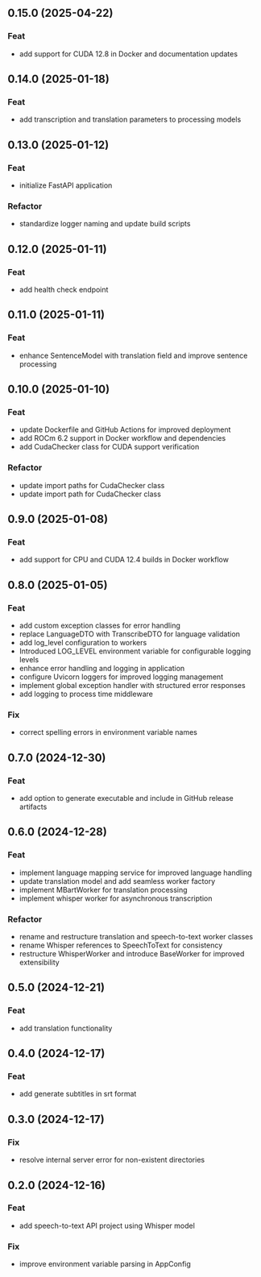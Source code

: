 ## 0.15.0 (2025-04-22)

### Feat

- add support for CUDA 12.8 in Docker and documentation updates

## 0.14.0 (2025-01-18)

### Feat

- add transcription and translation parameters to processing models

## 0.13.0 (2025-01-12)

### Feat

- initialize FastAPI application

### Refactor

- standardize logger naming and update build scripts

## 0.12.0 (2025-01-11)

### Feat

- add health check endpoint

## 0.11.0 (2025-01-11)

### Feat

- enhance SentenceModel with translation field and improve sentence processing

## 0.10.0 (2025-01-10)

### Feat

- update Dockerfile and GitHub Actions for improved deployment
- add ROCm 6.2 support in Docker workflow and dependencies
- add CudaChecker class for CUDA support verification

### Refactor

- update import paths for CudaChecker class
- update import path for CudaChecker class

## 0.9.0 (2025-01-08)

### Feat

- add support for CPU and CUDA 12.4 builds in Docker workflow

## 0.8.0 (2025-01-05)

### Feat

- add custom exception classes for error handling
- replace LanguageDTO with TranscribeDTO for language validation
- add log_level configuration to workers
- Introduced LOG_LEVEL environment variable for configurable logging levels
- enhance error handling and logging in application
- configure Uvicorn loggers for improved logging management
- implement global exception handler with structured error responses
- add logging to process time middleware

### Fix

- correct spelling errors in environment variable names

## 0.7.0 (2024-12-30)

### Feat

- add option to generate executable and include in GitHub release artifacts

## 0.6.0 (2024-12-28)

### Feat

- implement language mapping service for improved language handling
- update translation model and add seamless worker factory
- implement MBartWorker for translation processing
- implement whisper worker for asynchronous transcription

### Refactor

- rename and restructure translation and speech-to-text worker classes
- rename Whisper references to SpeechToText for consistency
- restructure WhisperWorker and introduce BaseWorker for improved extensibility

## 0.5.0 (2024-12-21)

### Feat

- add translation functionality

## 0.4.0 (2024-12-17)

### Feat

- add generate subtitles in srt format

## 0.3.0 (2024-12-17)

### Fix

- resolve internal server error for non-existent directories

## 0.2.0 (2024-12-16)

### Feat

- add speech-to-text API project using Whisper model

### Fix

- improve environment variable parsing in AppConfig
